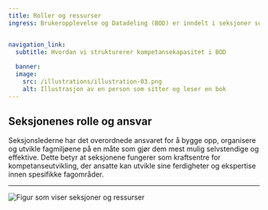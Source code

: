```yaml
---
title: Roller og ressurser
ingress: Brukeropplevelse og Datadeling (BOD) er inndelt i seksjoner som er personalhjem for medarbeidere med lik kompetanse. Seksjonene bygger kompetansekapasietet og avgir ressurser til leveranseområder. Dette inkluderer Digdir portefølje, produktteam og andre tiltak.


navigation_link:
  subtitle: Hvordan vi strukturerer kompetansekapasitet i BOD
  
  banner:
  image:
    src: /illustrations/illustration-03.png
    alt: Illustrasjon av en person som sitter og leser en bok
---
```


## Seksjonenes rolle og ansvar

Seksjonslederne har det overordnede ansvaret for å bygge opp, organisere og utvikle fagmiljøene på en måte som gjør dem mest mulig selvstendige og effektive. Dette betyr at seksjonene fungerer som kraftsentre for kompetanseutvikling, der ansatte kan utvikle sine ferdigheter og ekspertise innen spesifikke fagområder.

---


![Figur som viser seksjoner og ressurser](/images/pom-vs-sections.svg)
